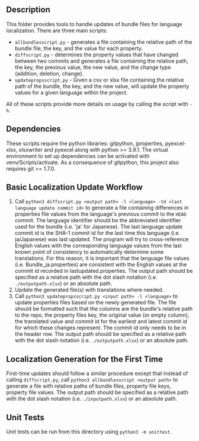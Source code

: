 ## Description

This folder provides tools to handle updates of bundle files for language localization.  There are three main scripts:
- `allbundlesscript.py` - generates a file containing the relative path of the bundle file, the key, and the value for each property.
- `diffscript.py` - determines the property values that have changed between two commits and generates a file containing the relative path, the key, the previous value, the new value, and the change type (addition, deletion, change).
- `updatepropsscript.py` - Given a csv or xlsx file containing the relative path of the bundle, the key, and the new value, will update the property values for a given language within the project.

All of these scripts provide more details on usage by calling the script with `-h`. 

## Dependencies

These scripts require the python libraries: gitpython, jproperties, pyexcel-xlsx, xlsxwriter and pyexcel along with python >= 3.9.1.  The virtual environment to set up dependencies can be activated with venv/Scripts/activate.  As a consequence of gitpython, this project also requires git >= 1.7.0.

## Basic Localization Update Workflow

1. Call `python3 diffscript.py <output path> -l <language> -td <last language update commit id>` to generate a file containing differences in properties file values from the language's previous commit to the `HEAD` commit.  The language identifier should be the abbreviated identifier used for the bundle (i.e. 'ja' for Japanese).  The last language update commit id is the SHA-1 commit id for the last time this language (i.e. ja/Japanese) was last updated.  The program will try to cross-reference English values with the corresponding language values from the last known point of consistency to automatically determine some translations.  For this reason, it is important that the language file values (i.e. Bundle_ja.properties) are consistent with the English values at the commit id recorded in lastupdated.properties. The output path should be specified as a relative path with the dot slash notation (i.e. `./outputpath.xlsx`) or an absolute path.
2. Update the generated file(s) with translations where needed.
3. Call `python3 updatepropsscript.py <input path> -l <language>` to update properties files based on the newly generated file.  The file should be formatted such that the columns are the bundle's relative path to the repo, the property files key, the original value (or empty column), the translated value and commit id for the earliest and latest commit id for which these changes represent.  The commit id only needs to be in the header row.  The output path should be specified as a relative path with the dot slash notation (i.e. `./outputpath.xlsx`) or an absolute path.

## Localization Generation for the First Time
First-time updates should follow a similar procedure except that instead of calling `diffscript.py`, call `python3 allbundlesscript <output path>` to generate a file with relative paths of bundle files, property file keys, property file values.  The output path should be specified as a relative path with the dot slash notation (i.e. `./inputpath.xlsx`) or an absolute path.

## Unit Tests
Unit tests can be run from this directory using `python3 -m unittest`.